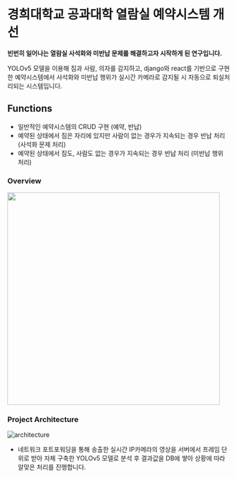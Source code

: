 # 경희대학교 공과대학 열람실 예약시스템 개선

**빈번히 일어나는 열람실 사석화와 미반납 문제를 해결하고자 시작하게 된 연구입니다.**

YOLOv5 모델을 이용해 짐과 사람, 의자를 감지하고, django와 react를 기반으로 구현한 예약시스템에서 사석화와 미반납 행위가 실시간 카메라로 감지될 시 자동으로 퇴실처리되는 시스템입니다.

## Functions

- 일반적인 예약시스템의 CRUD 구현 (예약, 반납)
- 예약된 상태에서 짐은 자리에 있지만 사람이 없는 경우가 지속되는 경우 반납 처리 (사석화 문제 처리)
- 예약된 상태에서 짐도, 사람도 없는 경우가 지속되는 경우 반납 처리 (미반납 행위 처리)

### Overview

<img src="https://github.com/LibraryDetection/.github/assets/79658037/c8181dee-5817-4627-8c11-57b86d3460be" style="width:30rem; height:auto;"></img>

### Project Architecture

![architecture](https://github.com/LibraryDetection/.github/assets/79658037/e751cdd9-2e55-4651-8c4d-d7c2277488e1)

- 네트워크 포트포워딩을 통해 송출한 실시간 IP카메라의 영상을 서버에서 프레임 단위로 받아 자체 구축한 YOLOv5 모델로 분석 후 결과값을 DB에 쌓아 상황에 따라 알맞은 처리를 진행합니다.
